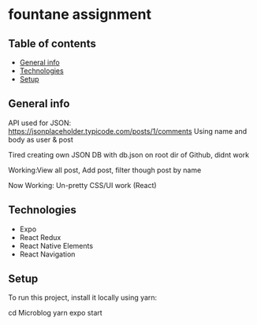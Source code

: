 # fountane assignment

## Table of contents
* [General info](#general-info)
* [Technologies](#technologies)
* [Setup](#setup)

## General info
API used for JSON: https://jsonplaceholder.typicode.com/posts/1/comments
Using name and body as user & post

Tired creating own JSON DB with db.json on root dir of Github, didnt work

Working:View all post, Add post, filter though post by name 

Now Working: Un-pretty CSS/UI work (React)
	
## Technologies
* Expo
* React Redux
* React Native Elements
* React Navigation
	
## Setup
To run this project, install it locally using  yarn:

cd Microblog
yarn
expo start
